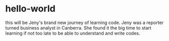 # hello-world
this will be Jeny's brand new journey of learning code. Jeny was a reporter turned business analyst in Canberra. She found it the big time to start learning if not too late to be able to understand and write codes. 

